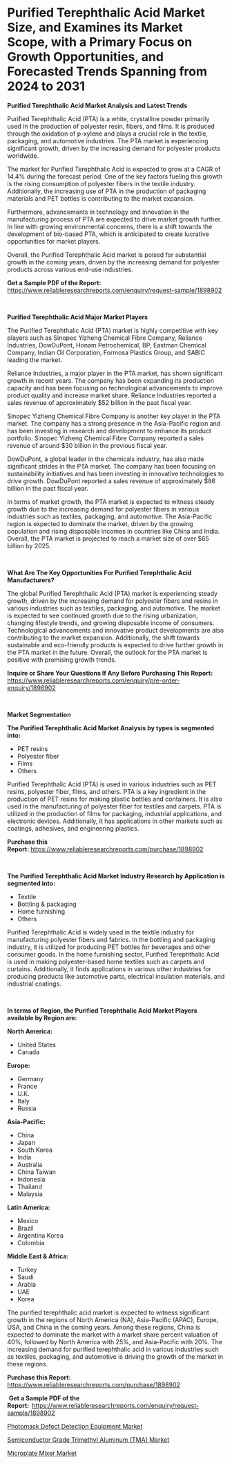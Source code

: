 <p><h1>Purified Terephthalic Acid Market Size, and Examines its Market Scope, with a Primary Focus on Growth Opportunities, and Forecasted Trends Spanning from 2024 to 2031</h1></p><p><strong>Purified Terephthalic Acid Market Analysis and Latest Trends</strong></p>
<p><p>Purified Terephthalic Acid (PTA) is a white, crystalline powder primarily used in the production of polyester resin, fibers, and films. It is produced through the oxidation of p-xylene and plays a crucial role in the textile, packaging, and automotive industries. The PTA market is experiencing significant growth, driven by the increasing demand for polyester products worldwide.</p><p>The market for Purified Terephthalic Acid is expected to grow at a CAGR of 14.4% during the forecast period. One of the key factors fueling this growth is the rising consumption of polyester fibers in the textile industry. Additionally, the increasing use of PTA in the production of packaging materials and PET bottles is contributing to the market expansion.</p><p>Furthermore, advancements in technology and innovation in the manufacturing process of PTA are expected to drive market growth further. In line with growing environmental concerns, there is a shift towards the development of bio-based PTA, which is anticipated to create lucrative opportunities for market players.</p><p>Overall, the Purified Terephthalic Acid market is poised for substantial growth in the coming years, driven by the increasing demand for polyester products across various end-use industries.</p></p>
<p><strong>Get a Sample PDF of the Report:&nbsp;</strong> <a href="https://www.reliableresearchreports.com/enquiry/request-sample/1898902">https://www.reliableresearchreports.com/enquiry/request-sample/1898902</a></p>
<p>&nbsp;</p>
<p><strong>Purified Terephthalic Acid Major Market Players</strong></p>
<p><p>The Purified Terephthalic Acid (PTA) market is highly competitive with key players such as Sinopec Yizheng Chemical Fibre Company, Reliance Industries, DowDuPont, Honam Petrochemical, BP, Eastman Chemical Company, Indian Oil Corporation, Formosa Plastics Group, and SABIC leading the market.</p><p>Reliance Industries, a major player in the PTA market, has shown significant growth in recent years. The company has been expanding its production capacity and has been focusing on technological advancements to improve product quality and increase market share. Reliance Industries reported a sales revenue of approximately $52 billion in the past fiscal year.</p><p>Sinopec Yizheng Chemical Fibre Company is another key player in the PTA market. The company has a strong presence in the Asia-Pacific region and has been investing in research and development to enhance its product portfolio. Sinopec Yizheng Chemical Fibre Company reported a sales revenue of around $30 billion in the previous fiscal year.</p><p>DowDuPont, a global leader in the chemicals industry, has also made significant strides in the PTA market. The company has been focusing on sustainability initiatives and has been investing in innovative technologies to drive growth. DowDuPont reported a sales revenue of approximately $86 billion in the past fiscal year.</p><p>In terms of market growth, the PTA market is expected to witness steady growth due to the increasing demand for polyester fibers in various industries such as textiles, packaging, and automotive. The Asia-Pacific region is expected to dominate the market, driven by the growing population and rising disposable incomes in countries like China and India. Overall, the PTA market is projected to reach a market size of over $65 billion by 2025.</p></p>
<p>&nbsp;</p>
<p><strong>What Are The Key Opportunities For Purified Terephthalic Acid Manufacturers?</strong></p>
<p><p>The global Purified Terephthalic Acid (PTA) market is experiencing steady growth, driven by the increasing demand for polyester fibers and resins in various industries such as textiles, packaging, and automotive. The market is expected to see continued growth due to the rising urbanization, changing lifestyle trends, and growing disposable income of consumers. Technological advancements and innovative product developments are also contributing to the market expansion. Additionally, the shift towards sustainable and eco-friendly products is expected to drive further growth in the PTA market in the future. Overall, the outlook for the PTA market is positive with promising growth trends.</p></p>
<p><strong>Inquire or Share Your Questions If Any Before Purchasing This Report:</strong> <a href="https://www.reliableresearchreports.com/enquiry/pre-order-enquiry/1898902">https://www.reliableresearchreports.com/enquiry/pre-order-enquiry/1898902</a></p>
<p>&nbsp;</p>
<p><strong>Market Segmentation</strong></p>
<p><strong>The Purified Terephthalic Acid Market Analysis by types is segmented into:</strong></p>
<p><ul><li>PET resins</li><li>Polyester fiber</li><li>Films</li><li>Others</li></ul></p>
<p><p>Purified Terephthalic Acid (PTA) is used in various industries such as PET resins, polyester fiber, films, and others. PTA is a key ingredient in the production of PET resins for making plastic bottles and containers. It is also used in the manufacturing of polyester fiber for textiles and carpets. PTA is utilized in the production of films for packaging, industrial applications, and electronic devices. Additionally, it has applications in other markets such as coatings, adhesives, and engineering plastics.</p></p>
<p><strong>Purchase this Report:&nbsp;</strong><a href="https://www.reliableresearchreports.com/purchase/1898902">https://www.reliableresearchreports.com/purchase/1898902</a></p>
<p>&nbsp;</p>
<p><strong>The Purified Terephthalic Acid Market Industry Research by Application is segmented into:</strong></p>
<p><ul><li>Textile</li><li>Bottling & packaging</li><li>Home furnishing</li><li>Others</li></ul></p>
<p><p>Purified Terephthalic Acid is widely used in the textile industry for manufacturing polyester fibers and fabrics. In the bottling and packaging industry, it is utilized for producing PET bottles for beverages and other consumer goods. In the home furnishing sector, Purified Terephthalic Acid is used in making polyester-based home textiles such as carpets and curtains. Additionally, it finds applications in various other industries for producing products like automotive parts, electrical insulation materials, and industrial coatings.</p></p>
<p>&nbsp;</p>
<p><strong>In terms of Region, the Purified Terephthalic Acid Market Players available by Region are:</strong></p>
<p>
    <p> <strong> North America: </strong>
        <ul>
            <li>United States</li>
            <li>Canada</li>
        </ul>
        </p> 
    <p> <strong> Europe: </strong>
        <ul>
            <li>Germany</li>
            <li>France</li>
            <li>U.K.</li>
            <li>Italy</li>
            <li>Russia</li>
        </ul>
        </p> 
    <p> <strong> Asia-Pacific: </strong>
        <ul>
            <li>China</li>
            <li>Japan</li>
            <li>South Korea</li>
            <li>India</li>
            <li>Australia</li>
            <li>China Taiwan</li>
            <li>Indonesia</li>
            <li>Thailand</li>
            <li>Malaysia</li>
        </ul>
        </p> 
    <p> <strong> Latin America: </strong>
        <ul>
            <li>Mexico</li>
            <li>Brazil</li>
            <li>Argentina Korea</li>
            <li>Colombia</li>
        </ul>
        </p> 
    <p> <strong> Middle East & Africa: </strong>
        <ul>
            <li>Turkey</li>
            <li>Saudi</li>
            <li>Arabia</li>
            <li>UAE</li>
            <li>Korea</li>
        </ul>
    </p>
    </p>
<p><p>The purified terephthalic acid market is expected to witness significant growth in the regions of North America (NA), Asia-Pacific (APAC), Europe, USA, and China in the coming years. Among these regions, China is expected to dominate the market with a market share percent valuation of 40%, followed by North America with 25%, and Asia-Pacific with 20%. The increasing demand for purified terephthalic acid in various industries such as textiles, packaging, and automotive is driving the growth of the market in these regions.</p></p>
<p><strong>Purchase this Report: </strong><a href="https://www.reliableresearchreports.com/purchase/1898902">https://www.reliableresearchreports.com/purchase/1898902</a></p>
<p>&nbsp;<strong>Get a Sample PDF of the Report:&nbsp;&nbsp;</strong><a href="https://www.reliableresearchreports.com/enquiry/request-sample/1898902">https://www.reliableresearchreports.com/enquiry/request-sample/1898902</a></p>
<p><strong></strong></p>
<p><p><a href="https://view.publitas.com/reportprime-1/photomask-defect-detection-equipment-market-offers-provide-insightful-data-for-the-time-period-from-2023-to-2030-and-also-provide-analysis-based-on-application-type-and-region/">Photomask Defect Detection Equipment Market</a></p><p><a href="https://view.publitas.com/reportprime-1/semiconductor-grade-trimethyl-aluminum-tma-market-size-focuses-on-market-dynamics-in-depth-analysis-and-future-projections-of-its-market-forecasted-for-period-from-2023-to-2030/">Semiconductor Grade Trimethyl Aluminum (TMA) Market</a></p><p><a href="https://view.publitas.com/reportprime-1/microplate-mixer-market-size-reflecting-a-forecast-till-2030-market-by-type-by-application-and-by-geography/">Microplate Mixer Market</a></p></p>